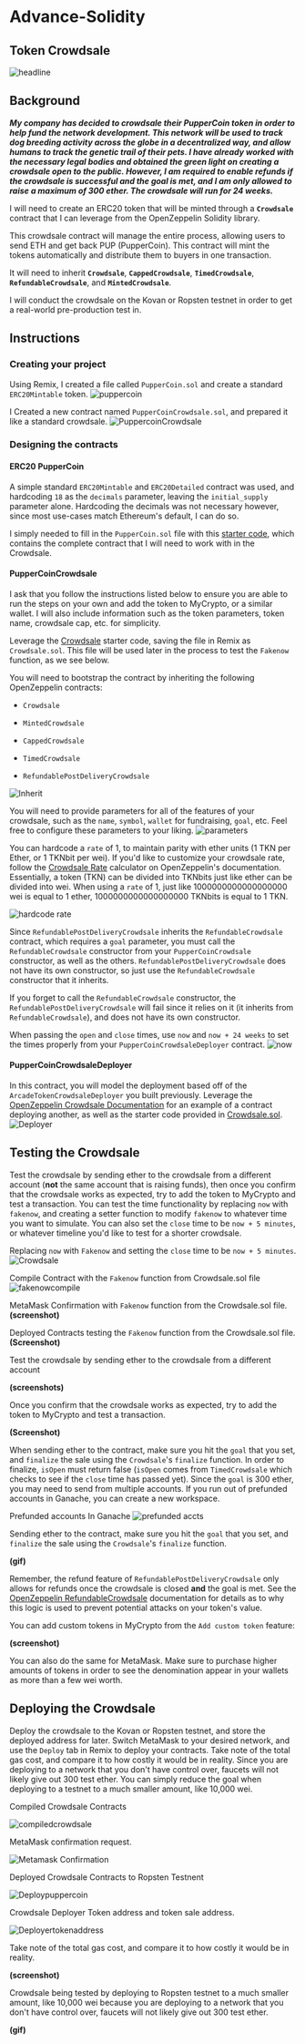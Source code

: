 # Advance-Solidity

## Token Crowdsale 
![headline](https://user-images.githubusercontent.com/83662813/136304674-15a182a2-66b0-4598-a00b-9e931ad73017.jpg)

## Background

***My company has decided to crowdsale their PupperCoin token in order to help fund the network development.
This network will be used to track dog breeding activity across the globe in a decentralized way, and allow humans to track the genetic trail of their pets. I have already worked with the necessary legal bodies and obtained the green light on creating a crowdsale open to the public. However, I am required to enable refunds if the crowdsale is successful and the goal is met, and I am only allowed to raise a maximum of 300 ether. The crowdsale will run for 24 weeks.***

I will need to create an ERC20 token that will be minted through a **`Crowdsale`** contract that I can leverage from the OpenZeppelin Solidity library.

This crowdsale contract will manage the entire process, allowing users to send ETH and get back PUP (PupperCoin).
This contract will mint the tokens automatically and distribute them to buyers in one transaction.

It will need to inherit **`Crowdsale`**, **`CappedCrowdsale`**, **`TimedCrowdsale`**, **`RefundableCrowdsale`**, and **`MintedCrowdsale`**.

I will conduct the crowdsale on the Kovan or Ropsten testnet in order to get a real-world pre-production test in.

## Instructions

### Creating your project

Using Remix, I created a file called `PupperCoin.sol` and create a standard `ERC20Mintable` token.
![puppercoin](https://user-images.githubusercontent.com/83662813/136305106-29c89ad4-c36f-421e-ad06-28e4dece17b5.png)

I Created a new contract named `PupperCoinCrowdsale.sol`, and prepared it like a standard crowdsale.
![PuppercoinCrowdsale](https://user-images.githubusercontent.com/83662813/136308820-11aae861-7da1-411b-ba71-f4dba983ee33.gif)

### Designing the contracts

#### ERC20 PupperCoin

A simple standard `ERC20Mintable` and `ERC20Detailed` contract was used, and hardcoding `18` as the `decimals` parameter, leaving the `initial_supply` parameter alone. Hardcoding the decimals was not necessary however, since most use-cases match Ethereum's default, I can do so.

I simply needed to fill in the `PupperCoin.sol` file with this [starter code](../Starter-Code/PupperCoin.sol), which contains the complete contract that I will need to work with in the Crowdsale.

#### PupperCoinCrowdsale

I ask that you follow the instructions listed below to ensure you are able to run the steps on your own and add the token to MyCrypto, or a similar wallet. I will also
include information such as the token parameters, token name, crowdsale cap, etc. for simplicity.

Leverage the [Crowdsale](../Starter-Code/Crowdsale.sol) starter code, saving the file in Remix as `Crowdsale.sol`. This file will be used later in the process to test the `Fakenow` function, as we see below.

You will need to bootstrap the contract by inheriting the following OpenZeppelin contracts:

* `Crowdsale`

* `MintedCrowdsale`

* `CappedCrowdsale`

* `TimedCrowdsale`

* `RefundablePostDeliveryCrowdsale`

![Inherit](https://user-images.githubusercontent.com/83662813/136306431-83ae007f-8b7f-42c2-8788-56b0c8fe12a0.png)

You will need to provide parameters for all of the features of your crowdsale, such as the `name`, `symbol`, `wallet` for fundraising, `goal`, etc. Feel free to configure these parameters to your liking.
![parameters](https://user-images.githubusercontent.com/83662813/136306809-4c7508c5-1f3a-42dc-804a-d3ac83598a24.png)

You can hardcode a `rate` of 1, to maintain parity with ether units (1 TKN per Ether, or 1 TKNbit per wei). If you'd like to customize your crowdsale rate, follow the [Crowdsale Rate](https://docs.openzeppelin.com/contracts/2.x/crowdsales#crowdsale-rate) calculator on OpenZeppelin's documentation. Essentially, a token (TKN) can be divided into TKNbits just like ether can be divided into wei. When using a `rate` of 1, just like 1000000000000000000 wei is equal to 1 ether, 1000000000000000000 TKNbits is equal to 1 TKN.

![hardcode rate](https://user-images.githubusercontent.com/83662813/136307586-3cde560b-b8b3-4594-8c2c-ab19ee402b97.png)

Since `RefundablePostDeliveryCrowdsale` inherits the `RefundableCrowdsale` contract, which requires a `goal` parameter, you must call the `RefundableCrowdsale` constructor from your `PupperCoinCrowdsale` constructor, as well as the others. `RefundablePostDeliveryCrowdsale` does not have its own constructor, so just use the `RefundableCrowdsale` constructor that it inherits.

If you forget to call the `RefundableCrowdsale` constructor, the `RefundablePostDeliveryCrowdsale` will fail since it relies on it (it inherits from `RefundableCrowdsale`), and does not have its own constructor.

When passing the `open` and `close` times, use `now` and `now + 24 weeks` to set the times properly from your `PupperCoinCrowdsaleDeployer` contract.
![now ](https://user-images.githubusercontent.com/83662813/136309244-c4c6ae28-09c8-4ce6-96b3-31aaeb91499d.png)

#### PupperCoinCrowdsaleDeployer

In this contract, you will model the deployment based off of the `ArcadeTokenCrowdsaleDeployer` you built previously. Leverage the [OpenZeppelin Crowdsale Documentation](https://docs.openzeppelin.com/contracts/2.x/crowdsales) for an example of a contract deploying another, as well as the starter code provided in [Crowdsale.sol](../Starter-Code/Crowdsale.sol).
![Deployer](https://user-images.githubusercontent.com/83662813/136309899-1d9125a6-3fda-479b-b26b-d5a0e9a63985.png)

## Testing the Crowdsale

Test the crowdsale by sending ether to the crowdsale from a different account (**not** the same account that is raising funds), then once you confirm that the crowdsale works as expected, try to add the token to MyCrypto and test a transaction. You can test the time functionality by replacing `now` with `fakenow`, and creating a setter function to modify `fakenow` to whatever time you want to simulate. You can also set the `close` time to be `now + 5 minutes`, or whatever timeline you'd like to test for a shorter crowdsale.

Replacing `now` with `Fakenow` and setting the `close` time to be `now + 5 minutes`. 
![Crowdsale](https://user-images.githubusercontent.com/83662813/136310660-f4aad92a-299c-40de-97ad-af841fdd8e0e.gif)

Compile Contract with the `Fakenow` function from Crowdsale.sol file
![fakenowcompile](https://user-images.githubusercontent.com/83662813/136391458-a4ea76dc-68fd-48fa-af12-e50bb6fa4166.png)

MetaMask Confirmation with `Fakenow` function from the Crowdsale.sol file.
**(screenshot)**

Deployed Contracts testing the `Fakenow` function from the Crowdsale.sol file.
**(Screenshot)**


Test the crowdsale by sending ether to the crowdsale from a different account

**(screenshots)**

Once you confirm that the crowdsale works as expected, try to add the token to MyCrypto and test a transaction.

**(Screenshot)**

When sending ether to the contract, make sure you hit the `goal` that you set, and `finalize` the sale using the `Crowdsale`'s `finalize` function. In order to finalize, `isOpen` must return false (`isOpen` comes from `TimedCrowdsale` which checks to see if the `close` time has passed yet). Since the `goal` is 300 ether, you may need to send from multiple accounts. If you run out of prefunded accounts in Ganache, you can create a new workspace.

Prefunded accounts In Ganache
![prefunded accts](https://user-images.githubusercontent.com/83662813/136312021-76b51c59-81b4-4489-a365-63e7841d87dc.png)

Sending ether to the contract, make sure you hit the `goal` that you set, and `finalize` the sale using the `Crowdsale`'s `finalize` function.

**(gif)**

Remember, the refund feature of `RefundablePostDeliveryCrowdsale` only allows for refunds once the crowdsale is closed **and** the goal is met. See the [OpenZeppelin RefundableCrowdsale](https://docs.openzeppelin.com/contracts/2.x/api/crowdsale#RefundableCrowdsale) documentation for details as to why this logic is used to prevent potential attacks on your token's value.

You can add custom tokens in MyCrypto from the `Add custom token` feature:

**(screenshot)**

You can also do the same for MetaMask. Make sure to purchase higher amounts of tokens in order to see the denomination appear in your wallets as more than a few wei worth.

## Deploying the Crowdsale

Deploy the crowdsale to the Kovan or Ropsten testnet, and store the deployed address for later. Switch MetaMask to your desired network, and use the `Deploy` tab in Remix to deploy your contracts. Take note of the total gas cost, and compare it to how costly it would be in reality. Since you are deploying to a network that you don't have control over, faucets will not likely give out 300 test ether. You can simply reduce the goal when deploying to a testnet to a much smaller amount, like 10,000 wei.

Compiled Crowdsale Contracts

![compiledcrowdsale](https://user-images.githubusercontent.com/83662813/136316182-8175bbe7-3993-4e8f-b0cf-81cd68deaeda.png)

MetaMask confirmation request.

![Metamask Confirmation](https://user-images.githubusercontent.com/83662813/136316262-d309885e-e82f-466a-917c-96c18c852589.png)

Deployed Crowdsale Contracts to Ropsten Testnent

![Deploypuppercoin](https://user-images.githubusercontent.com/83662813/136316033-ab3d82d8-2c62-46a7-b32c-6a4155779e4f.gif)

Crowdsale Deployer Token address and token sale address.

![Deployertokenaddress](https://user-images.githubusercontent.com/83662813/136592970-f40bde36-d110-4d0f-a6ac-1dd36baa843e.png)

Take note of the total gas cost, and compare it to how costly it would be in reality.

**(screenshot)**

Crowdsale being tested by deploying to Ropsten testnet to a much smaller amount, like 10,000 wei because you are deploying to a network that you don't have control over, faucets will not likely give out 300 test ether.

**(gif)**
